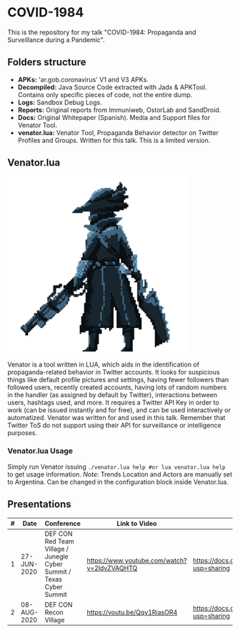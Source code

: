 # COVID-1984

This is the repository for my talk "COVID-1984: Propaganda and Surveillance during a Pandemic".

## Folders structure
- **APKs:** 'ar.gob.coronavirus' V1 and V3 APKs.
- **Decompiled:** Java Source Code extracted with Jadx & APKTool. Contains only specific pieces of code, not the entire dump.
- **Logs:** Sandbox Debug Logs.
- **Reports:** Original reports from Immuniweb, OstorLab and SandDroid.
- **Docs:** Original Whitepaper (Spanish). Media and Support files for Venator Tool.
- **venator.lua:** Venator Tool, Propaganda Behavior detector on Twitter Profiles and Groups. Written for this talk. This is a limited version.

## Venator.lua

![Venator](https://github.com/mauroeldritch/COVID-1984/blob/master/Docs/Venator_Small.png)

Venator is a tool written in LUA, which aids in the identification of propaganda-related behavior in Twitter accounts.
It looks for suspicious things like default profile pictures and settings, having fewer followers than followed users, recently created accounts, having lots of random numbers in the handler (as assigned by default by Twitter), interactions between users, hashtags used, and more.
It requires a Twitter API Key in order to work (can be issued instantly and for free), and can be used interactively or automatized.
Venator was written for and used in this talk. Remember that Twitter ToS do not support using their API for surveillance or intelligence purposes.

### Venator.lua Usage
Simply run Venator issuing `./venator.lua help #or lua venator.lua help` to get usage information.
*Note*: Trends Location and Actors are manually set to Argentina. Can be changed in the configuration block inside Venator.lua.

## Presentations
|#| Date | Conference |  Link to Video | Link to Slides |
|---|---|---|---|---|
|1| 27-JUN-2020 | DEF CON Red Team Village / Junegle Cyber Summit / Texas Cyber Summit | https://www.youtube.com/watch?v=2ldvZVAQHTQ | https://docs.google.com/presentation/d/1_l5ZL211PQJewNxMAMj6SnYUCjRmftZp11MPLdu_nvc/edit?usp=sharing |
|2| 08-AUG-2020 | DEF CON Recon Village | https://youtu.be/Qqy1RiasOR4 | https://docs.google.com/presentation/d/1hrctTt6m8VciiMFrq_Nm2aiAs3AevbhEAKI_MWcCg9k/edit?usp=sharing |
